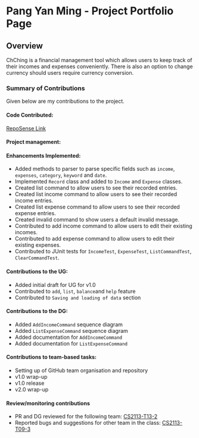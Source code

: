 # Pang Yan Ming - Project Portfolio Page

## Overview
ChChing is a financial management tool
which allows users to keep track
of their incomes and expenses conveniently.
There is also an option to change currency should users require currency conversion.

### Summary of Contributions
Given below are my contributions to the project.

#### Code Contributed:
[RepoSense Link](https://nus-cs2113-ay2223s2.github.io/tp-dashboard/?search=rayleigh47&breakdown=true&sort=groupTitle&sortWithin=title&since=2023-02-17&timeframe=commit&mergegroup=&groupSelect=groupByRepos&checkedFileTypes=docs~functional-code~test-code~other)

#### Project management:

#### Enhancements Implemented:
* Added methods to parser to parse specific fields such as
`income`, `expenses`, `category`, `keyword` and `date`.
* Implemented `Record` class and added to `Income` and `Expense` classes.
* Created list command to allow users to see their recorded entries.
* Created list income command to allow users to see their recorded income entries.
* Created list expense command to allow users to see their recorded expense entries.
* Created invalid command to show users a default invalid message.
* Contributed to add income command to allow users to edit their existing incomes.
* Contributed to add expense command to allow users to edit their existing expenses.
* Contributed to JUnit tests for 
`IncomeTest`, `ExpenseTest`, `ListCommandTest`, `ClearCommandTest`.

#### Contributions to the UG:
* Added initial draft for UG for v1.0
* Contributed to `add`, `list`, `balance`and `help` feature
* Contributed to `Saving and loading of data` section

#### Contributions to the DG:
* Added `AddIncomeCommand` sequence diagram
* Added `ListExpenseCommand` sequence diagram
* Added documentation for `AddIncomeCommand`
* Added documentation for `ListExpenseCommand`

#### Contributions to team-based tasks:
* Setting up of GitHub team organisation and repository
* v1.0 wrap-up
* v1.0 release
* v2.0 wrap-up

#### Review/monitoring contributions
* PR and DG reviewed for the following team: [CS2113-T13-2](https://github.com/nus-cs2113-AY2223S2/tp/pull/79)
* Reported bugs and suggestions for other team in the class: [CS2113-T09-3](https://github.com/rayleigh47/ped/issues)

